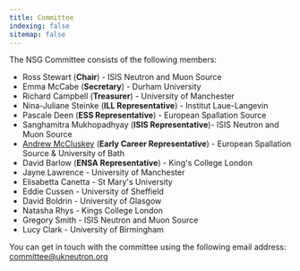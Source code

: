 ```yaml
---
title: Committee
indexing: false
sitemap: false
---
```


The NSG Committee consists of the following members:
- Ross Stewart (**Chair**) - ISIS Neutron and Muon Source
- Emma McCabe (**Secretary**) - Durham University 
- Richard Campbell (**Treasurer**) - University of Manchester
- Nina-Juliane Steinke (**ILL Representative**) - Institut Laue-Langevin
- Pascale Deen (**ESS Representative**) - European Spallation Source
- Sanghamitra Mukhopadhyay (**ISIS Representative**)- ISIS Neutron and Muon Source
- [Andrew McCluskey](https://armccluskey.com) (**Early Career Representative**) - European Spallation Source & University of Bath
- David Barlow (**ENSA Representative**) - King's College London
- Jayne Lawrence - University of Manchester
- Elisabetta Canetta - St Mary's University
- Eddie Cussen - University of Sheffield
- David Boldrin - University of Glasgow
- Natasha Rhys - Kings College London
- Gregory Smith - ISIS Neutron and Muon Source
- Lucy Clark - University of Birmingham

You can get in touch with the committee using the following email address: [committee@ukneutron.org](mailto:committee@ukneutron.org)
